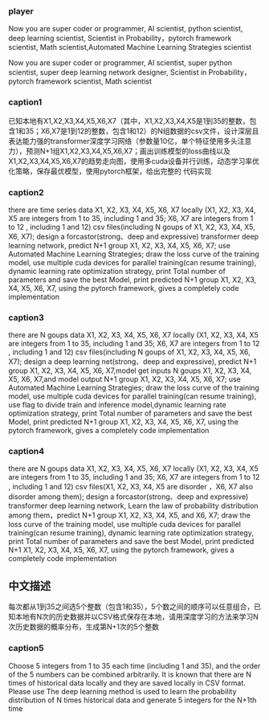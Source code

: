 ### player
Now you are super coder or programmer, AI scientist, python scientist, deep learning scientist, Scientist in Probability，pytorch framework scientist, Math scientist,Automated Machine Learning Strategies scientist

Now you are super coder or programmer, AI scientist, super python scientist, super deep learning network designer, Scientist in Probability，pytorch framework scientist, Math scientist

### caption1
已知本地有X1,X2,X3,X4,X5,X6,X7（其中，X1,X2,X3,X4,X5是1到35的整数，包含1和35；X6,X7是1到12的整数，包含1和12）的N组数据的csv文件，设计深层且表达能力强的transformer深度学习网络（参数量10亿，单个特征使用多头注意力），预测N+1组X1,X2,X3,X4,X5,X6,X7；画出训练模型的loss曲线以及X1,X2,X3,X4,X5,X6,X7的趋势走向图，使用多cuda设备并行训练，动态学习率优化策略，保存最优模型，使用pytorch框架，给出完整的 代码实现

### caption2
there are time series data X1, X2, X3, X4, X5, X6, X7 locally (X1, X2, X3, X4, X5 are integers from 1 to 35, including 1 and 35; X6, X7 are integers from 1 to 12 , including 1 and 12) csv files(including N goups of X1, X2, X3, X4, X5, X6, X7); design a forcastor(strong、deep and expressive) transformer deep learning network, predict N+1 group X1, X2, X3, X4, X5, X6, X7; use Automated Machine Learning Strategies; draw the loss curve of the training model,  use multiple cuda devices for parallel training(can resume training), dynamic learning rate optimization strategy, print Total number of parameters and save the best Model, print predicted N+1 group X1, X2, X3, X4, X5, X6, X7, using the pytorch framework, gives a completely code implementation

### caption3
there are N goups data X1, X2, X3, X4, X5, X6, X7 locally (X1, X2, X3, X4, X5 are integers from 1 to 35, including 1 and 35; X6, X7 are integers from 1 to 12 , including 1 and 12) csv files(including N goups of X1, X2, X3, X4, X5, X6, X7); design a deep learning net(strong、deep and expressive), predict N+1 group X1, X2, X3, X4, X5, X6, X7,model get inputs N goups X1, X2, X3, X4, X5, X6, X7,and model output N+1 group X1, X2, X3, X4, X5, X6, X7; use Automated Machine Learning Strategies; draw the loss curve of the training model,  use multiple cuda devices for parallel training(can resume training), use flag to divide train and inference model,dynamic learning rate optimization strategy, print Total number of parameters and save the best Model, print predicted N+1 group X1, X2, X3, X4, X5, X6, X7, using the pytorch framework, gives a completely code implementation


### caption4
there are N goups data X1, X2, X3, X4, X5, X6, X7 locally (X1, X2, X3, X4, X5 are integers from 1 to 35, including 1 and 35; X6, X7 are integers from 1 to 12 , including 1 and 12) csv files(X1, X2, X3, X4, X5 are disorder ，X6, X7 also disorder among them); design a forcastor(strong、deep and expressive) transformer deep learning network, Learn the law of probability distribution among them，predict N+1 group X1, X2, X3, X4, X5, and X6, X7; draw the loss curve of the training model,  use multiple cuda devices for parallel training(can resume training), dynamic learning rate optimization strategy, print Total number of parameters and save the best Model, print predicted N+1 X1, X2, X3, X4, X5, X6, X7, using the pytorch framework, gives a completely code implementation

## 中文描述
每次都从1到35之间选5个整数（包含1和35），5个数之间的顺序可以任意组合，已知本地有N次的历史数据并以CSV格式保存在本地，请用深度学习的方法来学习N次历史数据的概率分布，生成第N+1次的5个整数

### caption5
Choose 5 integers from 1 to 35 each time (including 1 and 35), and the order of the 5 numbers can be combined arbitrarily. It is known that there are N times of historical data locally and they are saved locally in CSV format. Please use The deep learning method is used to learn the probability distribution of N times historical data and generate 5 integers for the N+1th time



